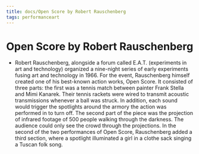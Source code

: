 ```yaml
---
title: docs/Open Score by Robert Rauschenberg
tags: performanceart
---
```


# Open Score by Robert Rauschenberg
- Robert Rauschenberg, alongside a forum called E.A.T. (experiments in art and technology) organized a nine-night series of early experiments fusing art and technology in 1966. For the event, Rauschenberg himself created one of his best-known action works, Open Score. It consisted of three parts: the first was a tennis match between painter Frank Stella and Mimi Kanarek. Their tennis rackets were wired to transmit acoustic transmissions whenever a ball was struck. In addition, each sound would trigger the spotlights around the armory the action was performed in to turn off. The second part of the piece was the projection of infrared footage of 500 people walking through the darkness. The audience could only see the crowd through the projections. In the second of the two performances of Open Score, Rauschenberg added a third section, where a spotlight illuminated a girl in a clothe sack singing a Tuscan folk song.